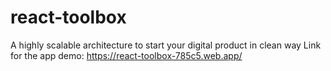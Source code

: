 # react-toolbox
A highly scalable architecture to start your digital product in clean way
Link for the app demo: https://react-toolbox-785c5.web.app/

